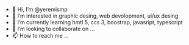 - 👋 Hi, I’m @yeremismp
- 👀 I’m interested in graphic desing, web devolopment, ui/ux desing
- 🌱 I’m currently learning hmtl 5, ccs 3, boostrap, javasript, typescript
- 💞️ I’m looking to collaborate on ...
- 📫 How to reach me ...

<!---
yeremismp/yeremismp is a ✨ special ✨ repository because its `README.md` (this file) appears on your GitHub profile.
You can click the Preview link to take a look at your changes.
--->
